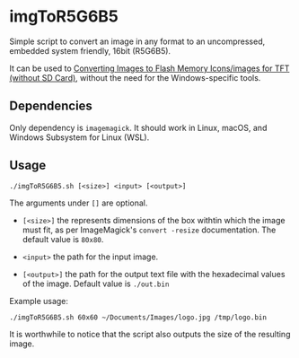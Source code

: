 # imgToR5G6B5

Simple script to convert an image in any format to an uncompressed, embedded system friendly, 16bit (R5G6B5).

It can be used to [Converting Images to Flash Memory Icons/images for TFT (without SD Card)](https://www.instructables.com/Converting-Images-to-Flash-Memory-Iconsimages-for-/), without the need for the Windows-specific tools.

## Dependencies

Only dependency is `imagemagick`. It should work in Linux, macOS, and Windows Subsystem for Linux (WSL).

## Usage

```
./imgToR5G6B5.sh [<size>] <input> [<output>]
```

The arguments under `[]` are optional.

- `[<size>]` the represents dimensions of the box withtin which the image must fit, as per ImageMagick's `convert -resize` documentation. The default value is `80x80`.

- `<input>` the path for the input image.

- `[<output>]` the path for the output text file with the hexadecimal values of the image. Default value is `./out.bin`

Example usage:
```
./imgToR5G6B5.sh 60x60 ~/Documents/Images/logo.jpg /tmp/logo.bin
```

It is worthwhile to notice that the script also outputs the size of the resulting image.
